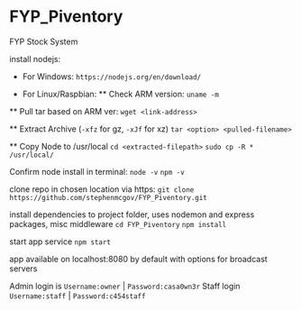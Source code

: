 # FYP_Piventory
FYP Stock System

install nodejs:

* For Windows:
```https://nodejs.org/en/download/```

* For Linux/Raspbian:
** Check ARM version:
```uname -m```

** Pull tar based on ARM ver:
```wget <link-address>```

** Extract Archive (```-xfz``` for gz, ```-xJf``` for xz)
```tar <option> <pulled-filename>```

** Copy Node to /usr/local
```cd <extracted-filepath>```
```sudo cp -R * /usr/local/```

Confirm node install in terminal:
```node -v```
```npm -v```

clone repo in chosen location via https:
```git clone https://github.com/stephenmcgov/FYP_Piventory.git```

install dependencies to project folder, uses nodemon and express packages, misc middleware
```cd FYP_Piventory```
```npm install```

start app service
```npm start```

app available on localhost:8080 by default with options for broadcast servers

Admin login is ```Username:owner``` | ```Password:casa0wn3r```
Staff login ```Username:staff``` | ```Password:c454staff```
